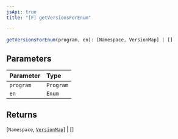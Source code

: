 ```yaml
---
jsApi: true
title: "[F] getVersionsForEnum"

---
```

```ts
getVersionsForEnum(program, en): [Namespace, VersionMap] | []
```

## Parameters

| Parameter | Type |
| :------ | :------ |
| `program` | `Program` |
| `en` | `Enum` |

## Returns

[`Namespace`, [`VersionMap`](../classes/VersionMap.md)] \| []
